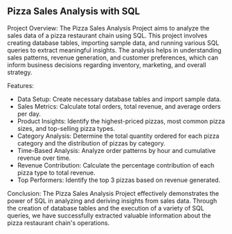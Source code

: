 ## Pizza Sales Analysis with SQL

Project Overview:
The Pizza Sales Analysis Project aims to analyze the sales data of a pizza restaurant chain using SQL. This project involves creating database tables, importing sample data, and running various SQL queries to extract meaningful insights. The analysis helps in understanding sales patterns, revenue generation, and customer preferences, which can inform business decisions regarding inventory, marketing, and overall strategy.

Features:
- Data Setup: Create necessary database tables and import sample data.
- Sales Metrics: Calculate total orders, total revenue, and average orders per day.
- Product Insights: Identify the highest-priced pizzas, most common pizza sizes, and top-selling pizza types.
- Category Analysis: Determine the total quantity ordered for each pizza category and the distribution of pizzas by category.
- Time-Based Analysis: Analyze order patterns by hour and cumulative revenue over time.
- Revenue Contribution: Calculate the percentage contribution of each pizza type to total revenue.
- Top Performers: Identify the top 3 pizzas based on revenue generated.


Conclusion:
The Pizza Sales Analysis Project effectively demonstrates the power of SQL in analyzing and deriving insights from sales data. Through the creation of database tables and the execution of a variety of SQL queries, we have successfully extracted valuable information about the pizza restaurant chain's operations.
